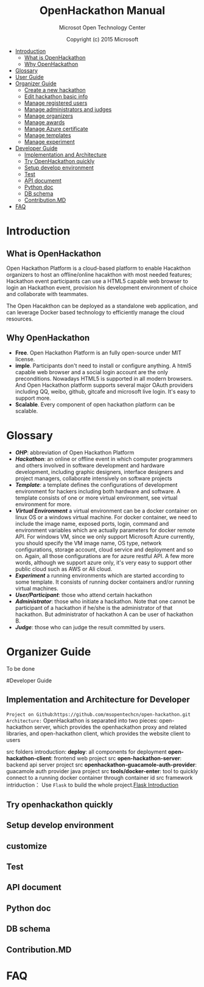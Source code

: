 
<h1 align = "center">OpenHackathon Manual</h1>
<p align = "center">Microsot Open Technology Center</p>
<p align = "center">Copyright (c) 2015 Microsoft</p>



* [Introduction](#introduction)
  * [What is OpenHackathon](#what-is-openhackathon)
  * [Why OpenHackathon](#why-openhackathon)
* [Glossary](#glossary)
* [User Guide](https://github.com/msopentechcn/open-hackathon/wiki/%E5%BC%80%E6%94%BE%E9%BB%91%E5%AE%A2%E6%9D%BE%E5%B9%B3%E5%8F%B0%E4%BD%BF%E7%94%A8%E6%8C%87%E5%8D%97)
* [Organizer Guide](#organizer-guide)
  * [Create a new hackathon](#create-hackathon)
  * [Edit hackathon basic info](#manage-hackathon-basic-info)
  * [Manage registered users](#manage-registered-users)
  * [Manage administrators and judges](#manage-administrators)
  * [Manage organizers](#manage-organizers)
  * [Manage awards](#manage-awards)
  * [Manage Azure certificate](#manage-azure-certificate)
  * [Manage templates](#manage-templates)
  * [Manage experiment](#manage-experiment)
* [Developer Guide](#developer-guide)
  * [Implementation and Architecture](https://github.com/msopentechcn/open-hackathon/blob/master/documents/developer_guide.md#implementation-and-architecture)
  * [Try OpenHackathon quickly](#try-openhackathon-quickly)
  * [Setup develop environment](#setup-develop-environment)
  * [Test](#test)
  * [API documemt](#api-document)
  * [Python doc](#python-doc)
  * [DB schema](#db-schema)
  * [Contribution.MD](#contribution.md)
* [FAQ](#faq)




# Introduction
## What is OpenHackathon
Open Hackathon Platform is a cloud-based platform to enable Hacakthon organizers to host an offline/online hacakthon with most needed features; Hackathon event participants can use a HTML5 capable web browser to login an Hackathon event, provision his development environment of choice and collaborate with teammates.

The Open Hacakthon can be deployed as a standalone web application, and can leverage Docker based technology to efficiently manage the cloud resources.
## Why OpenHackathon
- **Free**. Open Hackathon Platform is an fully open-source under MIT license.
- **imple**. Participants don't need to install or configure anything. A html5 capable web browser and a social login account are the only preconditions. Nowadays HTML5 is supported in all modern browsers. And Open Hackathon platform supports several major OAuth providers including QQ, weibo, github, gitcafe and microsoft live login. It's easy to support more.
- **Scalable**. Every component of open hackathon platform can be scalable.

# Glossary
- **_OHP_**: abbreviation of Open Hackathon Platform
- **_Hackathon_**: an online or offline event in which computer programmers and others involved in software development and hardware development, including graphic designers, interface designers and project managers, collaborate intensively on software projects
- **_Template_**: a template defines the configurations of  development environment for hackers including both hardware and software. A template consists of one or more virtual environment, see virtual environment for more.
- **_Virtual Environment_** a virtual environment can be a docker container on linux OS or a windows virtual machine. For docker container, we need to include the image name, exposed ports, login, command and environment variables which are actually parameters for docker remote API. For windows VM,  since we only support Microsoft Azure currently, you should specify the VM image name, OS type, network configurations, storage account, cloud service and deployment and so on. Again, all those configurations are for azure restful API.  A few more words, although we support azure only, it's very easy to support other public cloud such as AWS or Ali cloud.
- **_Experiment_** a running environments which are started according to some template. It consists of running docker containers and/or running virtual machines.
- **_User/Participant_**: those who attend certain hackathon
- **_Administrator_**: those who initiate a hackathon.  Note that one cannot be participant of a hackathon if  he/she is the administrator of that hackathon. But administrator of hackathon A can be user of hackathon B.
- **_Judge_**:  those who can judge the result committed by users.

# Organizer Guide
To be done

#Developer Guide
## Implementation and Architecture for Developer
`Project on Github`:`https://github.com/msopentechcn/open-hackathon.git`
`Architecture:`
OpenHackathon is separated into two pieces: open-hackathon server, which provides the openhackathon proxy and related libraries, and open-hackathon client, which provides the website client to users

src folders introduction:
**deploy**: all components for deployment
**open-hackathon-client**: frontend web project src
**open-hackathon-server**: backend api server project src
**openhackathon-guacamole-auth-provider**: guacamole auth provider java project src
**tools/docker-enter**: tool to quickly connect to a running docker container through container id
src framework intriduction：
Use `Flask` to build the whole project.[Flask Introduction](http://flask.pocoo.org/docs/0.10/)



## Try openhackathon quickly
## Setup develop environment
## customize
## Test
## API document
## Python doc
## DB schema
## Contribution.MD

# FAQ
